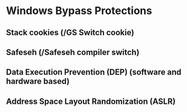 # Windows Bypass Protections

## Stack cookies \(/GS Switch cookie\)

## Safeseh \(/Safeseh compiler switch\)

## Data Execution Prevention \(DEP\) \(software and hardware based\)

## Address Space Layout Randomization \(ASLR\)

